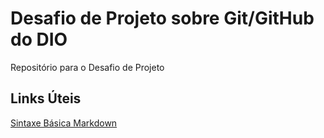 # Desafio de Projeto sobre Git/GitHub do DIO
Repositório para o Desafio de Projeto

## Links Úteis 
[Sintaxe Básica Markdown](https://www.markdownguide.org/basic-syntax/)

